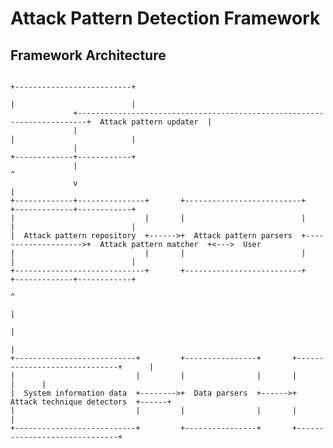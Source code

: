 # Attack Pattern Detection Framework

## Framework Architecture

                                                                                           +--------------------------+
                                                                                           |                          |
                  +------------------------------------------------------------------------+  Attack pattern updater  |
                  |                                                                        |                          |
                  |                                                                        +-------------+------------+
                  |                                                                                      ^
                  v                                                                                      |
	+-------------+---------------+       +--------------------------+                     +-------------+------------+
	|                             |       |                          |                     |                          |
	|  Attack pattern repository  +------>+  Attack pattern parsers  +-------------------->+  Attack pattern matcher  +<--->  User
	|                             |       |                          |                     |                          |
	+-----------------------------+       +--------------------------+                     +-------------+------------+
                                                                                                         ^
                                                                                                         |
                                                                                                         |
                                                                                                         |
	+---------------------------+         +----------------+       +------------------------------+      |
	|                           |         |                |       |                              |      |
	|  System information data  +-------->+  Data parsers  +------>+  Attack technique detectors  +------+
	|                           |         |                |       |                              |
	+---------------------------+         +----------------+       +------------------------------+
